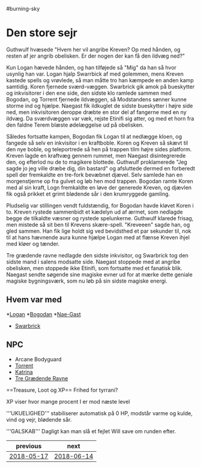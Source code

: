 #burning-sky

# Den store sejr 
Guthwulf hvæsede "Hvem her vil angribe Kreven? Op med hånden, og resten af jer angrib obelisken. Er der nogen der kan få den ildvæg ned?"

Kun Logan hævede hånden, og han tilføjede så "Mig" da han så hvor usynlig han var. Logan hjalp Swarrbick af med golemmen, mens Kreven kastede spells og vrøvlede, så man måtte tro han kæmpede en anden kamp samtidig. Koren fjernede sværd-væggen. Swarbrick gik amok på bueskytter og inkvisitorer i den ene side, den sidste klo ramlede sammen med Bogodan, og Torrent fjernede ildvæggen, så Modstandens sønner kunne storme ind og hjælpe. Naegast fik ildkuglet de sidste bueskytter i højre side ned, men inkvisitoren deroppe dræbte en stor del af fangerne med en ny ildvæg. Da sværdvæggen var væk, rejste Etinifi sig atter, og med et horn fra den faldne Terem blæste ødelæggelse ud på obelisken. 

Således fortsatte kampen, Bogodan fik Logan til at nedlægge kloen, og fangede så selv en inkvisitor i en kraftboble. Koren og Kreven så skævt til den nye boble, og teleportrede så hen på trappen tilm højre sides platform. Kreven lagde en kraftvæg gennem rummet, men Naegast disintegrerede den, og efterlod nu de to magikere blottede. Guthwulf proklamerede "Jeg sagde jo jeg ville dræbe dig, din bastard" og afsluttede dermed en forberedt spell der fremkaldte en tre-fork bevæbnet djævel. Selv samlede han en morgenstjerne op fra gulvet og løb hen mod trappen. Bogodan ramte Koren med al sin kraft, Logn fremkaldte en løve der generede Kreven, og djævlen fik også prikket et grimt blødende sår i den krumryggede gamling. 

Pludselig var stillingen vendt fuldstændig, for Bogodan havde kløvet Koren i to. Kreven rystede sammenbidt et kædelyn ud af ærmet, som nedlagde begge de tilkaldte væsner og rystede spelunkerne. Guthwulf klarede frisag, men mistede så sit ben til Krevens skære-spell. "Kreveeen" sagde han, og gled sammen. Han fik lige holdt sig ved bevidsthed et par sekunder til, nok til at hans hævnende aura kunne hjælpe Logan med at flænse Kreven ihjel med kløer og tænder.

Tre grædende ravne nedlagde den sidste inkvisitor, og Swarbrick tog den sidste mand i salens modsatte side. Naegast stoppede med at angribe obelisken, men stoppede ikke Etinifi, som fortsatte med et fanatisk blik. Naegast sendte søgende sine magiske evner ud for at mærke dette geniale magiske bygningsværk, som nu løb på sin sidste magiske energi.

## Hvem var med
*[Logan](./Logan.md)
*[Bogodan](./Bogodan.md)
*[Nae-Gast](./Nae-Gast%20Oldknist.md)
* [Swarbrick](./Swarbrick%20Everwood.md)



## NPC
* Arcane Bodyguard
* [Torrent](./Torrent.md)
* [Katrina](./Katrina.md)
* [Tre Grædende Ravne](./Tre%20Grædende%20Ravne.md)

==Treasure, Loot og XP==
Frihed for tyrrani?



XP viser hvor mange procent I er mod næste level

'''UKUELIGHED''' stabiliserer automatisk på 0 HP, modstår varme og kulde, vind og vejr, blødende sår.

'''GALSKAB''' Dagligt kan man slå et fejlet Will save om runden efter.

| previous | next |
| --- | --- |
| [2018-05-17](./2018-05-17.md) | [2018-06-14](./2018-06-14.md) |
